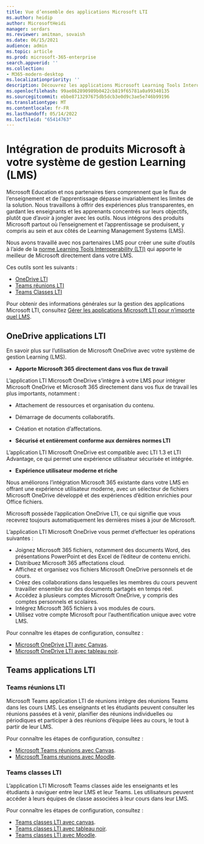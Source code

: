 ```yaml
---
title: Vue d’ensemble des applications Microsoft LTI
ms.author: heidip
author: MicrosoftHeidi
manager: serdars
ms.reviewer: amitman, sovaish
ms.date: 06/15/2021
audience: admin
ms.topic: article
ms.prod: microsoft-365-enterprise
search.appverid: ''
ms.collection:
- M365-modern-desktop
ms.localizationpriority: ''
description: Découvrez les applications Microsoft Learning Tools Interoperability (LTI) et comment elles aideront les enseignants lors de l’intégration d’applications Microsoft dans leur système de gestion Learning (LMS).
ms.openlocfilehash: 99ae862890989b0422cb819f65781a0a99340135
ms.sourcegitcommit: ebbe8713297675db5dcb3e0d9c3ae5e746b99196
ms.translationtype: MT
ms.contentlocale: fr-FR
ms.lasthandoff: 05/14/2022
ms.locfileid: "65414763"
---
```

# <a name="integrating-microsoft-products-with-your-learning-management-system-lms"></a>Intégration de produits Microsoft à votre système de gestion Learning (LMS)

Microsoft Education et nos partenaires tiers comprennent que le flux de l’enseignement et de l’apprentissage dépasse invariablement les limites de la solution. Nous travaillons à offrir des expériences plus transparentes, en gardant les enseignants et les apprenants concentrés sur leurs objectifs, plutôt que d’avoir à jongler avec les outils. Nous intégrons des produits Microsoft partout où l’enseignement et l’apprentissage se produisent, y compris au sein et aux côtés de Learning Management Systems (LMS).

Nous avons travaillé avec nos partenaires LMS pour créer une suite d’outils à l’aide de la [norme Learning Tools Interoperability (LTI)](https://www.imsglobal.org/activity/learning-tools-interoperability) qui apporte le meilleur de Microsoft directement dans votre LMS.

Ces outils sont les suivants :

- [OneDrive LTI](#onedrive-lti-apps)
- [Teams réunions LTI](#teams-meetings-lti)
- [Teams Classes LTI](#teams-classes-lti)

Pour obtenir des informations générales sur la gestion des applications Microsoft LTI, consultez [Gérer les applications Microsoft LTI pour n’importe quel LMS](manage-microsoft-one-lti.md).

## <a name="onedrive-lti-apps"></a>OneDrive applications LTI

En savoir plus sur l’utilisation de Microsoft OneDrive avec votre système de gestion Learning (LMS).

- **Apporte Microsoft 365 directement dans vos flux de travail**

L’application LTI Microsoft OneDrive s’intègre à votre LMS pour intégrer Microsoft OneDrive et Microsoft 365 directement dans vos flux de travail les plus importants, notamment :

- Attachement de ressources et organisation du contenu.
- Démarrage de documents collaboratifs.
- Création et notation d’affectations.

- **Sécurisé et entièrement conforme aux dernières normes LTI**

L’application LTI Microsoft OneDrive est compatible avec LTI 1.3 et LTI Advantage, ce qui permet une expérience utilisateur sécurisée et intégrée.

- **Expérience utilisateur moderne et riche**

Nous améliorons l’intégration Microsoft 365 existante dans votre LMS en offrant une expérience utilisateur moderne, avec un sélecteur de fichiers Microsoft OneDrive développé et des expériences d’édition enrichies pour Office fichiers.

Microsoft possède l’application OneDrive LTI, ce qui signifie que vous recevrez toujours automatiquement les dernières mises à jour de Microsoft.

L’application LTI Microsoft OneDrive vous permet d’effectuer les opérations suivantes :

- Joignez Microsoft 365 fichiers, notamment des documents Word, des présentations PowerPoint et des Excel de l’éditeur de contenu enrichi.
- Distribuez Microsoft 365 affectations cloud.
- Affichez et organisez vos fichiers Microsoft OneDrive personnels et de cours.
- Créez des collaborations dans lesquelles les membres du cours peuvent travailler ensemble sur des documents partagés en temps réel.
- Accédez à plusieurs comptes Microsoft OneDrive, y compris des comptes personnels et scolaires.
- Intégrez Microsoft 365 fichiers à vos modules de cours.
- Utilisez votre compte Microsoft pour l’authentification unique avec votre LMS.

Pour connaître les étapes de configuration, consultez :

- [Microsoft OneDrive LTI avec Canvas](onedrive-lti.md).
- [Microsoft OneDrive LTI avec tableau noir](onedrive-lti-blackboard.md).

## <a name="teams-lti-apps"></a>Teams applications LTI

### <a name="teams-meetings-lti"></a>Teams réunions LTI

Microsoft Teams application LTI de réunions intègre des réunions Teams dans les cours LMS. Les enseignants et les étudiants peuvent consulter les réunions passées et à venir, planifier des réunions individuelles ou périodiques et participer à des réunions d’équipe liées au cours, le tout à partir de leur LMS.

Pour connaître les étapes de configuration, consultez :

- [Microsoft Teams réunions avec Canvas](teams-meetings-with-canvas.md).
- [Microsoft Teams réunions avec Moodle](teams-classes-meetings-with-moodle.md).

### <a name="teams-classes-lti"></a>Teams classes LTI

L’application LTI Microsoft Teams classes aide les enseignants et les étudiants à naviguer entre leur LMS et leur Teams. Les utilisateurs peuvent accéder à leurs équipes de classe associées à leur cours dans leur LMS.

Pour connaître les étapes de configuration, consultez :

- [Teams classes LTI avec canvas](teams-classes-with-canvas.md).
- [Teams classes LTI avec tableau noir](teams-classes-with-blackboard.md).
- [Teams classes LTI avec Moodle](teams-classes-meetings-with-moodle.md).
